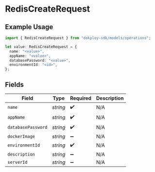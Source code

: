 # RedisCreateRequest

## Example Usage

```typescript
import { RedisCreateRequest } from "dokploy-sdk/models/operations";

let value: RedisCreateRequest = {
  name: "<value>",
  appName: "<value>",
  databasePassword: "<value>",
  environmentId: "<id>",
};
```

## Fields

| Field              | Type               | Required           | Description        |
| ------------------ | ------------------ | ------------------ | ------------------ |
| `name`             | *string*           | :heavy_check_mark: | N/A                |
| `appName`          | *string*           | :heavy_check_mark: | N/A                |
| `databasePassword` | *string*           | :heavy_check_mark: | N/A                |
| `dockerImage`      | *string*           | :heavy_minus_sign: | N/A                |
| `environmentId`    | *string*           | :heavy_check_mark: | N/A                |
| `description`      | *string*           | :heavy_minus_sign: | N/A                |
| `serverId`         | *string*           | :heavy_minus_sign: | N/A                |